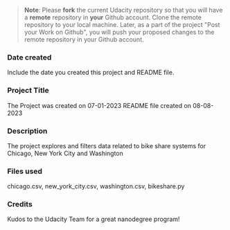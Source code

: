 >**Note**: Please **fork** the current Udacity repository so that you will have a **remote** repository in **your** Github account. Clone the remote repository to your local machine. Later, as a part of the project "Post your Work on Github", you will push your proposed changes to the remote repository in your Github account.

### Date created
Include the date you created this project and README file.

### Project Title
The Project was created on 07-01-2023
README file created on 08-08-2023

### Description
The project explores and filters data related to bike share systems for Chicago, New York City and Washington

### Files used
chicago.csv, new_york_city.csv, washington.csv, bikeshare.py

### Credits
Kudos to the Udacity Team for a great nanodegree  program!
